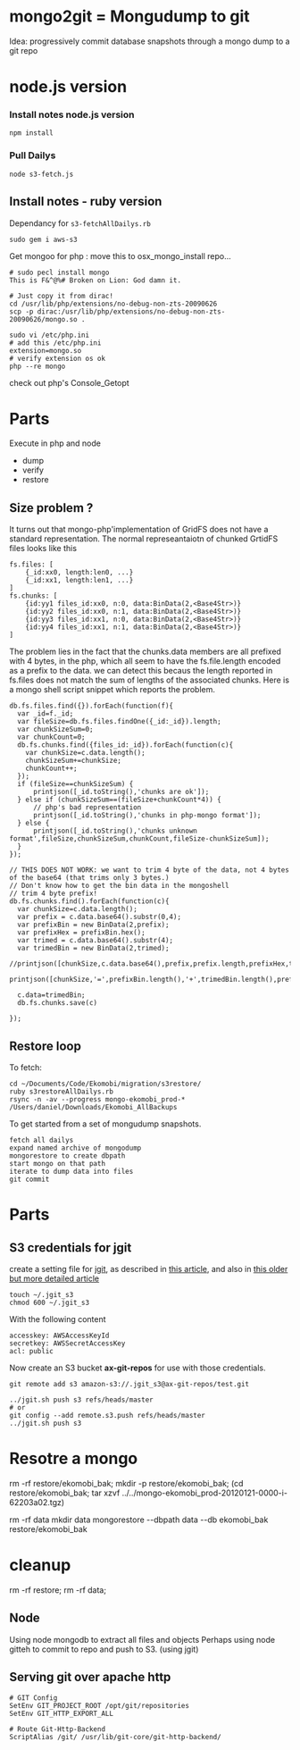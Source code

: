 # mongo2git = Mongudump to git
Idea: progressively commit database snapshots through a mongo dump to a git repo

# node.js version

### Install notes node.js version

    npm install

### Pull Dailys

    node s3-fetch.js

## Install notes - ruby version
Dependancy for `s3-fetchAllDailys.rb`

    sudo gem i aws-s3

Get mongoo for php : move this to osx_mongo_install repo...

    # sudo pecl install mongo
    This is F&^@%# Broken on Lion: God damn it.
    
    # Just copy it from dirac!
    cd /usr/lib/php/extensions/no-debug-non-zts-20090626
    scp -p dirac:/usr/lib/php/extensions/no-debug-non-zts-20090626/mongo.so .

    sudo vi /etc/php.ini
    # add this /etc/php.ini
    extension=mongo.so
    # verify extension os ok
    php --re mongo
    
    
 check out php's Console_Getopt

# Parts
Execute in php and node
* dump
* verify
* restore
## Size problem ?
It turns out that mongo-php'implementation of GridFS does not have a standard representation.
The normal represeantaiotn of chunked GrtidFS files looks like this

    fs.files: [
        {_id:xx0, length:len0, ...}
        {_id:xx1, length:len1, ...}
    ]
    fs.chunks: [
        {id:yy1 files_id:xx0, n:0, data:BinData(2,<Base4Str>)}
        {id:yy2 files_id:xx0, n:1, data:BinData(2,<Base4Str>)}
        {id:yy3 files_id:xx1, n:0, data:BinData(2,<Base4Str>)}
        {id:yy4 files_id:xx1, n:1, data:BinData(2,<Base4Str>)}
    ]
    
The problem lies in the fact that the chunks.data members are all prefixed with 4 bytes, in the php,
which all seem to have the fs.file.length encoded as a prefix to the data. we can detect this becaus the length
reported in fs.files does not match the sum of lengths of the associated chunks.
Here is a mongo shell script snippet which reports the problem.

    db.fs.files.find({}).forEach(function(f){
      var _id=f._id;
      var fileSize=db.fs.files.findOne({_id:_id}).length;
      var chunkSizeSum=0;
      var chunkCount=0;
      db.fs.chunks.find({files_id:_id}).forEach(function(c){
        var chunkSize=c.data.length();
        chunkSizeSum+=chunkSize;
        chunkCount++;
      });
      if (fileSize==chunkSizeSum) {
          printjson([_id.toString(),'chunks are ok']);
      } else if (chunkSizeSum==(fileSize+chunkCount*4)) {
          // php's bad representation
          printjson([_id.toString(),'chunks in php-mongo format']);
      } else {
          printjson([_id.toString(),'chunks unknown format',fileSize,chunkSizeSum,chunkCount,fileSize-chunkSizeSum]);
      }
    });

    // THIS DOES NOT WORK: we want to trim 4 byte of the data, not 4 bytes of the base64 (that trims only 3 bytes.)
    // Don't know how to get the bin data in the mongoshell
    // trim 4 byte prefix!
    db.fs.chunks.find().forEach(function(c){
      var chunkSize=c.data.length();
      var prefix = c.data.base64().substr(0,4);
      var prefixBin = new BinData(2,prefix);
      var prefixHex = prefixBin.hex();
      var trimed = c.data.base64().substr(4);
      var trimedBin = new BinData(2,trimed);
      //printjson([chunkSize,c.data.base64(),prefix,prefix.length,prefixHex,trimed.length]);
      printjson([chunkSize,'=',prefixBin.length(),'+',trimedBin.length(),prefixHex]);

      c.data=trimedBin;
      db.fs.chunks.save(c)

    });


## Restore loop
To fetch:

    cd ~/Documents/Code/Ekomobi/migration/s3restore/
    ruby s3restoreAllDailys.rb
    rsync -n -av --progress mongo-ekomobi_prod-* /Users/daniel/Downloads/Ekomobi_AllBackups
    

To get started from a set of mongudump snapshots.

    fetch all dailys
    expand named archive of mongodump
    mongorestore to create dbpath
    start mongo on that path
    iterate to dump data into files
    git commit    

# Parts
## S3 credentials for  jgit

create a setting file for [jgit](http://www.eclipse.org/jgit/download/), as described in [this article](http://ravionrails.blogspot.com/2011/08/manage-git-repos-on-s3.html),
and also in [this older but more detailed article](http://blog.spearce.org/2008/07/using-jgit-to-publish-on-amazon-s3.html)

    touch ~/.jgit_s3
    chmod 600 ~/.jgit_s3

With the following content

    accesskey: AWSAccessKeyId
    secretkey: AWSSecretAccessKey
    acl: public

Now create an S3 bucket __ax-git-repos__ for use with those credentials.

    git remote add s3 amazon-s3://.jgit_s3@ax-git-repos/test.git

    ../jgit.sh push s3 refs/heads/master
    # or 
    git config --add remote.s3.push refs/heads/master
    ../jgit.sh push s3
  

# Resotre a mongo

rm -rf restore/ekomobi_bak;
mkdir -p restore/ekomobi_bak;
(cd restore/ekomobi_bak; tar xzvf ../../mongo-ekomobi_prod-20120121-0000-i-62203a02.tgz)

rm -rf data
mkdir data
mongorestore --dbpath data --db ekomobi_bak restore/ekomobi_bak

# cleanup
rm -rf restore;
rm -rf data;
    
    
## Node
Using node mongodb to extract all files and objects
Perhaps using node gitteh to commit to repo and push to S3. (using jgit)

## Serving git over apache http

    # GIT Config
    SetEnv GIT_PROJECT_ROOT /opt/git/repositories
    SetEnv GIT_HTTP_EXPORT_ALL
    
    # Route Git-Http-Backend
    ScriptAlias /git/ /usr/lib/git-core/git-http-backend/    

